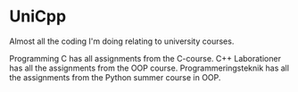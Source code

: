 # UniCpp
Almost all the coding I'm doing relating to university courses.

Programming C has all assignments from the C-course.
C++ Laborationer has all the assignments from the OOP course.
Programmeringsteknik has all the assignments from the Python summer course in OOP.
